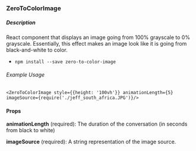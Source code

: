 ### ZeroToColorImage

##### Description
React component that displays an image going from 100% grayscale to 0% grayscale.  Essentially, this effect makes an image look like it is going from black-and-white to color.

 - `npm install --save zero-to-color-image`


###### Example Usage
```
<ZeroToColorImage style={{height: '100vh'}} animationLength={5} imageSource={require('./jeff_south_africa.JPG')}/>
```

#### Props
**animationLength** (required): The duration of the conversation (in seconds from black to white)

**imageSource** (required): A string representation of the image source.
